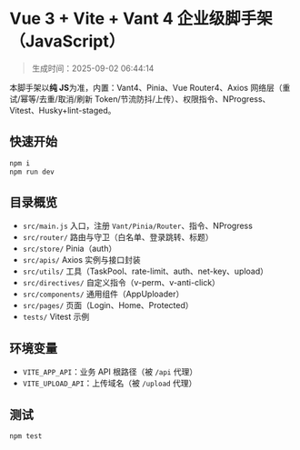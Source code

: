 # Vue 3 + Vite + Vant 4 企业级脚手架（JavaScript）

> 生成时间：2025-09-02 06:44:14

本脚手架以**纯 JS**为准，内置：Vant4、Pinia、Vue Router4、Axios 网络层（重试/幂等/去重/取消/刷新 Token/节流防抖/上传）、权限指令、NProgress、Vitest、Husky+lint-staged。

## 快速开始

```bash
npm i
npm run dev
```

## 目录概览

- `src/main.js` 入口，注册 `Vant/Pinia/Router`、指令、NProgress
- `src/router/` 路由与守卫（白名单、登录跳转、标题）
- `src/store/` Pinia（auth）
- `src/apis/` Axios 实例与接口封装
- `src/utils/` 工具（TaskPool、rate-limit、auth、net-key、upload）
- `src/directives/` 自定义指令（v-perm、v-anti-click）
- `src/components/` 通用组件（AppUploader）
- `src/pages/` 页面（Login、Home、Protected）
- `tests/` Vitest 示例

## 环境变量

- `VITE_APP_API`：业务 API 根路径（被 `/api` 代理）
- `VITE_UPLOAD_API`：上传域名（被 `/upload` 代理）

## 测试

```bash
npm test
```
